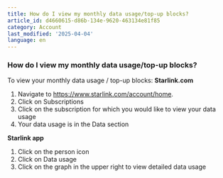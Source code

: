 ```yaml
---
title: How do I view my monthly data usage/top-up blocks?
article_id: d4660615-d86b-134e-9620-463134e81f85
category: Account
last_modified: '2025-04-04'
language: en
---
```


### How do I view my monthly data usage/top-up blocks?
To view your monthly data usage / top-up blocks:
**Starlink.com**
  1. Navigate to <https://www.starlink.com/account/home>. 
  2. Click on Subscriptions
  3. Click on the subscription for which you would like to view your data usage
  4. Your data usage is in the Data section


**Starlink app**
  1. Click on the person icon
  2. Click on Data usage
  3. Click on the graph in the upper right to view detailed data usage
